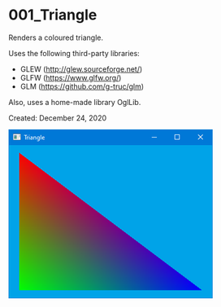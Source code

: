 # 001_Triangle
Renders a coloured triangle.

Uses the following third-party libraries:
- GLEW (http://glew.sourceforge.net/)
- GLFW (https://www.glfw.org/)
- GLM (https://github.com/g-truc/glm)

Also, uses a home-made library OglLib.

Created: December 24, 2020

![screenshot](/001_Triangle/screenshots/screenshot.png)
